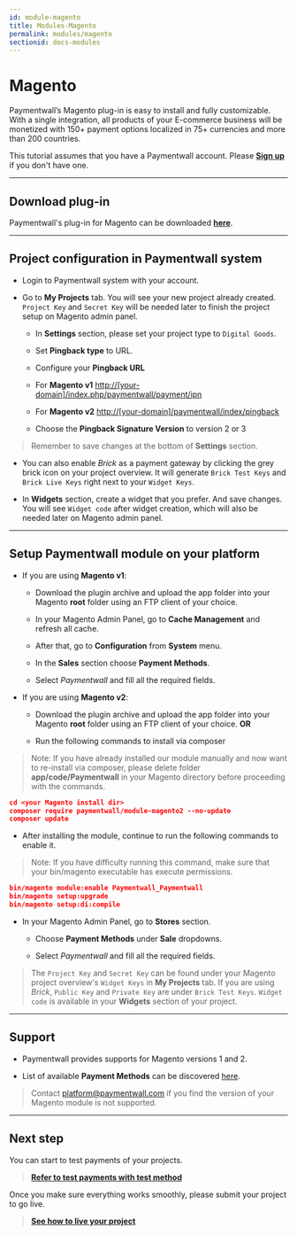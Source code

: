 ```yaml
---
id: module-magento
title: Modules-Magento
permalink: modules/magento
sectionid: docs-modules
---
```


# Magento

Paymentwall’s Magento plug-in is easy to install and fully customizable. With a single integration, all products of your E-commerce business will be monetized with 150+ payment options localized in 75+ currencies and more than 200 countries.

This tutorial assumes that you have a Paymentwall account. Please **[Sign up](https://api.paymentwall.com/pwaccount/signup?source=magento&mode=merchant)** if you don't have one.

***

## Download plug-in

Paymentwall's plug-in for Magento can be downloaded **[here](https://github.com/paymentwall)**.

***

## Project configuration in Paymentwall system

+ Login to Paymentwall system with your account.

+ Go to **My Projects** tab. You will see your new project already created. ```Project Key``` and ```Secret Key``` will be needed later to finish the project setup on Magento admin panel.

	- In **Settings** section, please set your project type to ```Digital Goods```.

	- Set **Pingback type** to URL.

	- Configure your **Pingback URL**

	- For **Magento v1** [http://[your-domain]/index.php/paymentwall/payment/ipn]()

	- For **Magento v2** [http://[your-domain]/paymentwall/index/pingback]()

	- Choose the **Pingback Signature Version** to version 2 or 3

> Remember to save changes at the bottom of **Settings** section.

+ You can also enable *Brick* as a payment gateway by clicking the grey brick icon on your project overview. It will generate ```Brick Test Keys``` and ```Brick Live Keys``` right next to your ```Widget Keys```.

+ In **Widgets** section, create a widget that you prefer. And save changes. You will see ```Widget code``` after widget creation, which will also be needed later on Magento admin panel.

***

## Setup Paymentwall module on your platform

+ If you are using **Magento v1**:

	- Download the plugin archive and  upload the app folder into your Magento **root** folder using an FTP client of your choice.

	- In your Magento Admin Panel, go to **Cache Management** and refresh all cache.

	- After that, go to **Configuration** from **System** menu.

	- In the **Sales** section choose **Payment Methods**.

	- Select *Paymentwall* and fill all the required fields.

+ If you are using **Magento v2**:

	- Download the plugin archive and upload the app folder into your Magento **root** folder using an FTP client of your choice.
 **OR**

	- Run the following commands to install via composer

> Note: If you have already installed our module manually and now want to re-install via composer, please delete folder **app/code/Paymentwall** in your Magento directory before proceeding with the commands.

```json
cd <your Magento install dir>
composer require paymentwall/module-magento2 --no-update
composer update
```

+ After installing the module, continue to run the following commands to enable it.

> Note: If you have difficulty running this command, make sure that your bin/magento executable has execute permissions.

```json
bin/magento module:enable Paymentwall_Paymentwall
bin/magento setup:upgrade
bin/magento setup:di:compile
```

+ In your Magento Admin Panel, go to **Stores** section.

	- Choose **Payment Methods** under **Sale** dropdowns.

	- Select *Paymentwall* and fill all the required fields.

> The ```Project Key``` and ```Secret Key``` can be found under your Magento project overview's ```Widget Keys``` in **My Projects** tab. If you are using *Brick*, ```Public Key``` and ```Private Key``` are under ```Brick Test Keys```.  ```Widget code``` is available in your **Widgets** section of your project.

***

## Support

+ Paymentwall provides supports for Magento versions 1 and 2.

+ List of available **Payment Methods** can be discovered [here](https://www.paymentwall.com/en/payment-methods).

> Contact [platform@paymentwall.com](mailto:platform@paymentwall.com) if you find the version of your Magento module is not supported.

***

## Next step

You can start to test payments of your projects.

> **[Refer to test payments with test method](/sandbox/test-payment)**

Once you make sure everything works smoothly, please submit your project to go live.

> **[See how to live your project](/go_live-home)**
